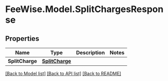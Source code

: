 # FeeWise.Model.SplitChargesResponse

## Properties

Name | Type | Description | Notes
------------ | ------------- | ------------- | -------------
**SplitCharge** | [**SplitCharge**](SplitCharge.md) |  | 

[[Back to Model list]](../README.md#documentation-for-models) [[Back to API list]](../README.md#documentation-for-api-endpoints) [[Back to README]](../README.md)

